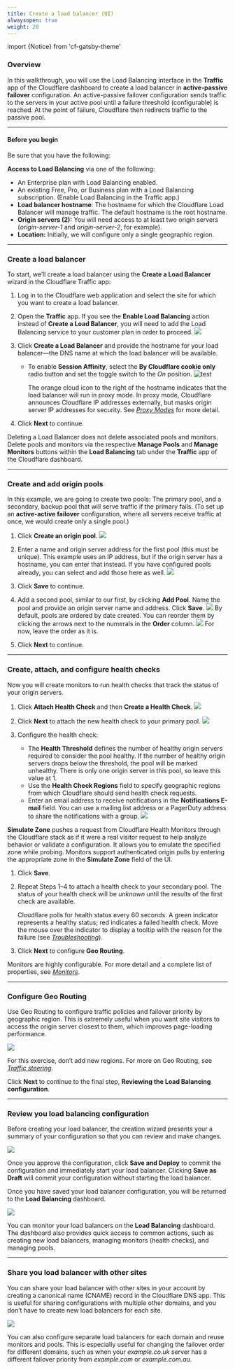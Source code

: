 ```yaml
---
title: Create a load balancer (UI)
alwaysopen: true
weight: 20
---
```


import {Notice} from 'cf-gatsby-theme'

### Overview

In this walkthrough, you will use the Load Balancing interface in the **Traffic** app of the Cloudflare dashboard to create a load balancer in **active-passive failover** configuration. An active-passive failover configuration sends traffic to the servers in your active pool until a failure threshold (configurable) is reached. At the point of failure, Cloudflare then redirects traffic to the passive pool.

---

#### Before you begin

Be sure that you have the following:

**Access to Load Balancing** via one of the following:

- An Enterprise plan with Load Balancing enabled.
- An existing Free, Pro, or Business plan with a Load Balancing subscription. (Enable Load Balancing in the Traffic app.)
- **Load balancer hostname**: The hostname for which the Cloudflare Load Balancer will manage traffic. The default hostname is the root hostname.
- **Origin servers (2):** You will need access to at least two origin servers (_origin-server-1_ and _origin-server-2_, for example).
- **Location:** Initially, we will configure only a single geographic region.

---

### Create a load balancer

To start, we’ll create a load balancer using the **Create a Load Balancer** wizard in the Cloudflare Traffic app:

1. Log in to the Cloudflare web application and select the site for which you want to create a load balancer.

1. Open the **Traffic** app. If you see the **Enable Load Balancing** action instead of **Create a Load Balancer**, you will need to add the Load Balancing service to your customer plan in order to proceed.
   ![](../static/images/creating-a-load-balancer-using-the-traffic-app-1.png)

1. Click **Create a Load Balancer** and provide the hostname for your load balancer—the DNS name at which the load balancer will be available.

   - To enable **Session Affinity**, select the **By Cloudflare cookie only** radio button and set the toggle switch to the _On_ position.
     ![test](../static/images/creating-a-load-balancer-using-the-traffic-app-2.png)
     
     <Notice type="note">

     The orange cloud icon to the right of the hostname indicates that the load balancer will run in proxy mode. In proxy mode, Cloudflare announces Cloudflare IP addresses externally, but masks origin server IP addresses for security. See _[Proxy Modes](/load-balancing/understand-basics/proxy-modes/)_ for more detail.
     </Notice>

1. Click **Next** to continue.

<Notice type="note">

Deleting a Load Balancer does not delete associated pools and monitors.  Delete pools and monitors via the respective **Manage Pools** and **Manage Monitors** buttons within the **Load Balancing** tab under the **Traffic** app of the Cloudflare dashboard.
</Notice>

---

### Create and add origin pools

In this example, we are going to create two pools: The primary pool, and a secondary, backup pool that will serve traffic if the primary fails. (To set up an **active-active failover** configuration, where all servers receive traffic at once, we would create only a single pool.)

1. Click **Create an origin pool**.
   ![](../static/images/creating-a-load-balancer-using-the-traffic-app-3.png)

1. Enter a name and origin server address for the first pool (this must be unique). This example uses an IP address, but if the origin server has a hostname, you can enter that instead. If you have configured pools already, you can select and add those here as well.
   ![](../static/images/creating-a-load-balancer-using-the-traffic-app-4.png)

1. Click **Save** to continue.

1. Add a second pool, similar to our first, by clicking **Add Pool**. Name the pool and provide an origin server name and address. Click **Save**.
   ![](../static/images/creating-a-load-balancer-using-the-traffic-app-5.png)
   By default, pools are ordered by date created. You can reorder them by clicking the arrows next to the numerals in the **Order** column.
   ![](../static/images/creating-a-load-balancer-using-the-traffic-app-6.png)
   For now, leave the order as it is.

1. Click **Next** to continue.

---

### Create, attach, and configure health checks

Now you will create monitors to run health checks that track the status of your origin servers.

1.  Click **Attach Health Check** and then **Create a Health Check**.
    ![](../static/images/creating-a-load-balancer-using-the-traffic-app-7.png)

1.  Click **Next** to attach the new health check to your primary pool.
    ![](../static/images/creating-a-load-balancer-using-the-traffic-app-8.png)

1.  Configure the health check:

    - The **Health Threshold** defines the number of healthy origin servers required to consider the pool healthy. If the number of healthy origin servers drops below the threshold, the pool will be marked unhealthy. There is only one origin server in this pool, so leave this value at 1.
    - Use the **Health Check Regions** field to specify geographic regions from which Cloudflare should send health check requests.
    - Enter an email address to receive notifications in the **Notifications E-mail** field. You can use a mailing list address or a PagerDuty address to share the notifications with a group.
      ![](../static/images/creating-a-load-balancer-using-the-traffic-app-9.png)

**Simulate Zone** pushes a request from Cloudflare Health Monitors through the Cloudflare stack as if it were a real visitor request to help analyze behavior or validate a configuration.  It allows you to emulate the specified zone while probing.
Monitors support authenticated origin pulls by entering the appropriate zone in the **Simulate Zone** field of the UI.

1.  Click **Save**.

1.  Repeat Steps 1–4 to attach a health check to your secondary pool. The status of your health check will be _unknown_ until the results of the first check are available.

    Cloudflare polls for health status every 60 seconds. A green indicator represents a healthy status; red indicates a failed health check. Move the mouse over the indicator to display a tooltip with the reason for the failure (see _[Troubleshooting](/load-balancing/troubleshooting/)_).

1.  Click **Next** to configure **Geo Routing**.

Monitors are highly configurable. For more detail and a complete list of properties, see _[Monitors](/load-balancing/understand-basics/monitors)_.

---

### Configure Geo Routing

Use Geo Routing to configure traffic policies and failover priority by geographic region. This is extremely useful when you want site visitors to access the origin server closest to them, which improves page-loading performance.

![](../static/images/creating-a-load-balancer-using-the-traffic-app-10.png)

For this exercise, don’t add new regions. For more on Geo Routing, see _[Traffic steering](/load-balancing/understand-basics/traffic-steering/)_.

Click **Next** to continue to the final step, **Reviewing the Load Balancing configuration**.

---

### Review you load balancing configuration

Before creating your load balancer, the creation wizard presents your a summary of your configuration so that you can review and make changes.

![](../static/images/creating-a-load-balancer-using-the-traffic-app-11.png)

Once you approve the configuration, click **Save and Deploy** to commit the configuration and immediately start your load balancer. Clicking **Save as Draft** will commit your configuration without starting the load balancer.

Once you have saved your load balancer configuration, you will be returned to the **Load Balancing** dashboard.

![](../static/images/creating-a-load-balancer-using-the-traffic-app-12.png)

You can monitor your load balancers on the **Load Balancing** dashboard. The dashboard also provides quick access to common actions, such as creating new load balancers, managing monitors (health checks), and managing pools.

---

### Share you load balancer with other sites

You can share your load balancer with other sites in your account by creating a canonical name (CNAME) record in the Cloudflare DNS app. This is useful for sharing configurations with multiple other domains, and you don’t have to create new load balancers for each site.

![](../static/images/creating-a-load-balancer-using-the-traffic-app-13.png)

You can also configure separate load balancers for each domain and reuse monitors and pools. This is especially useful for changing the failover order for different domains, such as when your _example.co.uk_ server has a different failover priority from _example.com_ or _example.com.au_.
